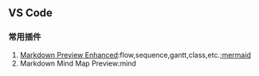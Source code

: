 ## VS Code

### 常用插件

1. [Markdown Preview Enhanced](https://shd101wyy.github.io/markdown-preview-enhanced/#/zh-cn/diagrams):flow,sequence,gantt,class,etc.;[mermaid](https://github.com/mermaid-js/mermaid)
1. Markdown Mind Map Preview:mind